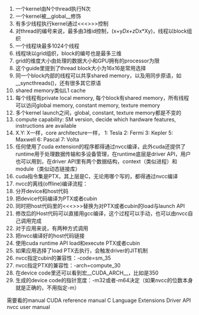 1. 一个kernel由N个thread执行N次
2. 一个kernel被__global__修饰
3. 有多少线程执行kernel通过<<<>>>控制
4. 对thread的编号来说，最多由3维id控制，(x+y*Dx+z*Dx*Xy)，线程以block组织
5. 一个线程块最多1024个线程
6. 线程块以grid组织，block的编号也是最多三维
7. grid的维度大小由处理的数据大小和GPU拥有的processor为限
8. 这个guide里提到了thread block大小为16x16是常用选择
9. 同一个block内部的线程可以共享shared memory，以及用同步原语，如__syncthreads()，还有很多其它原语
10. shared memory类似L1 cache
11. 每个线程有private local memory, 每个block有shared memory，所有线程可以访问global memory, constant memory, texture memory
12. 多个kernel launch之间，global, constant, texture memory都是不变的
13. compute capability: SM version, decide which hardware features, instructions are available
14. X.Y: X一样，core architecture一样， 1: Tesla 2: Fermi 3: Kepler 5: Maxwell 6: Pascal 7: Volta
15. 任何使用了cuda extension的程序都得通过nvcc编译，此外cuda还提供了runtime用于处理数据传输和多设备管理，在runtime底层是driver API，用户也可以用到，在driver API里有两个数据结构，context（类似进程）和module（类似动态链接库）
16. cuda指令集是PTX，其上层是C，无论用哪个写的，都得通过nvcc编译
17. nvcc的离线(offline)编译流程：
  1. 分开device和host代码
  2. 把device代码编译为PTX或者cubin
  3. 同时把host代码里的<<<>>>替换为对PTX或者cubin的load与launch API
  4. 修改后的Host代码可以直接用gcc编译，这个过程可以手动，也可以由nvcc自己调用完成
18. 对于应用来说，有两种方式调用
  1. 把nvcc编译好的host代码链接
  2. 使用cuda runtime API load和execute PTX或者cubin
19. 如果应用选择了load PTX去执行，会触发driver的JIT机制
20. nvcc指定cubin的兼容性：-code=sm_35
21. nvcc指定PTX的兼容性：-arch=compute_30
22. 在device code里还可以看到宏__CUDA_ARCH__，比如是350
23. 生成的device code的指针宽度：-m32或者-m64决定（如果nvcc的位数本身就是正确的，不用指定-m）
  


需要看的manual
CUDA reference manual
C Language Extensions
Driver API
nvcc user manual